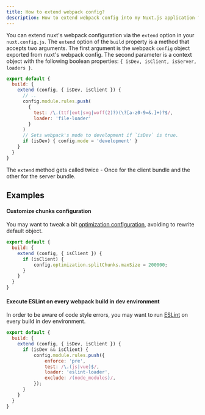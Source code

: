 ```yaml
---
title: How to extend webpack config?
description: How to extend webpack config into my Nuxt.js application ?
---
```


You can extend nuxt's webpack configuration via the `extend` option in your `nuxt.config.js`. The `extend` option
of the `build` property is a method that accepts two arguments. The first argument is the webpack `config` object exported from nuxt's webpack config. The second parameter is a context object with the following boolean properties: `{ isDev, isClient, isServer, loaders }`.

```js
export default {
  build: {
    extend (config, { isDev, isClient }) {
      // ..
      config.module.rules.push(
        {
          test: /\.(ttf|eot|svg|woff(2)?)(\?[a-z0-9=&.]+)?$/,
          loader: 'file-loader'
        }
      )
      // Sets webpack's mode to development if `isDev` is true.
      if (isDev) { config.mode = 'development' }
    }
  }
}
```
The `extend` method gets called twice - Once for the client bundle and the other for the server bundle.

## Examples

#### Customize chunks configuration

You may want to tweak a bit [optimization configuration](/api/configuration-build#optimization), avoiding to rewrite default object.
```js
export default {
  build: {
    extend (config, { isClient }) {
      if (isClient) {
          config.optimization.splitChunks.maxSize = 200000;
      }
    }
  }
}
```

#### Execute ESLint on every webpack build in dev environment

In order to be aware of code style errors, you may want to run [ESLint](https://github.com/webpack-contrib/eslint-loader) on every build in dev environment. 
```js
export default {
  build: {
    extend (config, { isDev, isClient }) {
      if (isDev && isClient) {
          config.module.rules.push({
              enforce: 'pre',
              test: /\.(js|vue)$/,
              loader: 'eslint-loader',
              exclude: /(node_modules)/,
          });
      }
    }
  }
}
```
